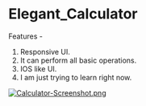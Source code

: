 # Elegant_Calculator
Features - 
1) Responsive UI.
2) It can perform all basic operations.
3) IOS like UI.
4) I am just trying to learn right now.

[![Calculator-Screenshot.png](https://i.postimg.cc/nzqysW22/Calculator-Screenshot.png)](https://postimg.cc/phXG4qg5)
